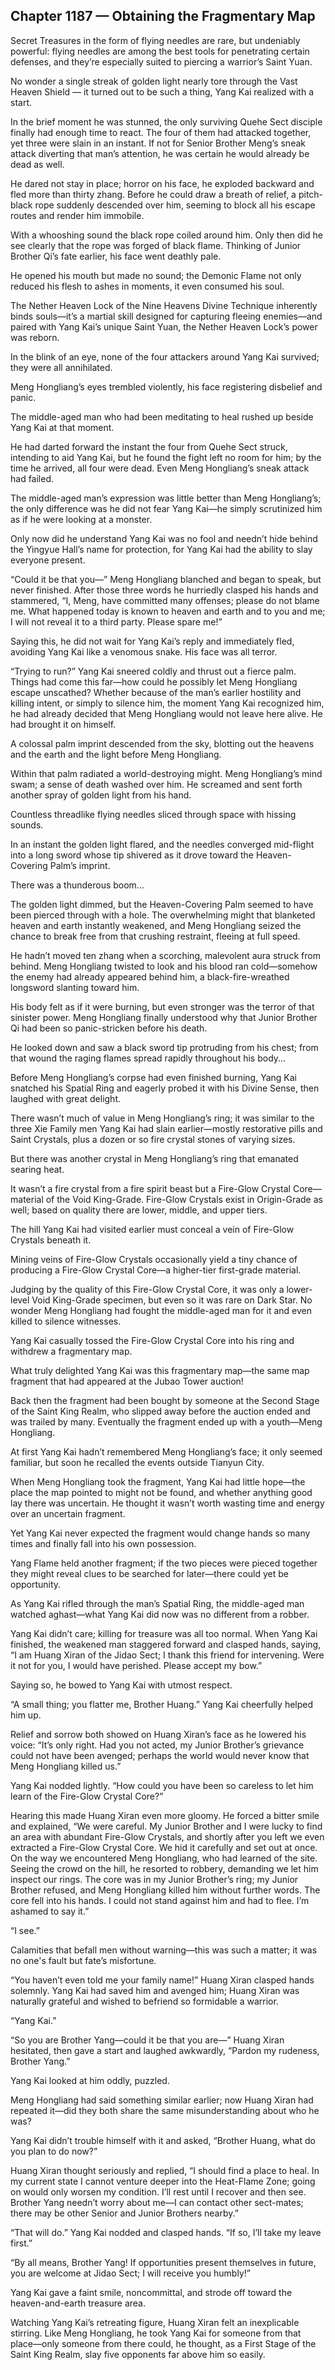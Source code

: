 ## Chapter 1187 — Obtaining the Fragmentary Map

Secret Treasures in the form of flying needles are rare, but undeniably powerful: flying needles are among the best tools for penetrating certain defenses, and they’re especially suited to piercing a warrior’s Saint Yuan.

No wonder a single streak of golden light nearly tore through the Vast Heaven Shield — it turned out to be such a thing, Yang Kai realized with a start.

In the brief moment he was stunned, the only surviving Quehe Sect disciple finally had enough time to react. The four of them had attacked together, yet three were slain in an instant. If not for Senior Brother Meng’s sneak attack diverting that man’s attention, he was certain he would already be dead as well.

He dared not stay in place; horror on his face, he exploded backward and fled more than thirty zhang. Before he could draw a breath of relief, a pitch-black rope suddenly descended over him, seeming to block all his escape routes and render him immobile.

With a whooshing sound the black rope coiled around him. Only then did he see clearly that the rope was forged of black flame. Thinking of Junior Brother Qi’s fate earlier, his face went deathly pale.

He opened his mouth but made no sound; the Demonic Flame not only reduced his flesh to ashes in moments, it even consumed his soul.

The Nether Heaven Lock of the Nine Heavens Divine Technique inherently binds souls—it’s a martial skill designed for capturing fleeing enemies—and paired with Yang Kai’s unique Saint Yuan, the Nether Heaven Lock’s power was reborn.

In the blink of an eye, none of the four attackers around Yang Kai survived; they were all annihilated.

Meng Hongliang’s eyes trembled violently, his face registering disbelief and panic.

The middle-aged man who had been meditating to heal rushed up beside Yang Kai at that moment.

He had darted forward the instant the four from Quehe Sect struck, intending to aid Yang Kai, but he found the fight left no room for him; by the time he arrived, all four were dead. Even Meng Hongliang’s sneak attack had failed.

The middle-aged man’s expression was little better than Meng Hongliang’s; the only difference was he did not fear Yang Kai—he simply scrutinized him as if he were looking at a monster.

Only now did he understand Yang Kai was no fool and needn’t hide behind the Yingyue Hall’s name for protection, for Yang Kai had the ability to slay everyone present.

“Could it be that you—” Meng Hongliang blanched and began to speak, but never finished. After those three words he hurriedly clasped his hands and stammered, “I, Meng, have committed many offenses; please do not blame me. What happened today is known to heaven and earth and to you and me; I will not reveal it to a third party. Please spare me!”

Saying this, he did not wait for Yang Kai’s reply and immediately fled, avoiding Yang Kai like a venomous snake. His face was all terror.

“Trying to run?” Yang Kai sneered coldly and thrust out a fierce palm. Things had come this far—how could he possibly let Meng Hongliang escape unscathed? Whether because of the man’s earlier hostility and killing intent, or simply to silence him, the moment Yang Kai recognized him, he had already decided that Meng Hongliang would not leave here alive. He had brought it on himself.

A colossal palm imprint descended from the sky, blotting out the heavens and the earth and the light before Meng Hongliang.

Within that palm radiated a world-destroying might. Meng Hongliang’s mind swam; a sense of death washed over him. He screamed and sent forth another spray of golden light from his hand.

Countless threadlike flying needles sliced through space with hissing sounds.

In an instant the golden light flared, and the needles converged mid-flight into a long sword whose tip shivered as it drove toward the Heaven-Covering Palm’s imprint.

There was a thunderous boom...

The golden light dimmed, but the Heaven-Covering Palm seemed to have been pierced through with a hole. The overwhelming might that blanketed heaven and earth instantly weakened, and Meng Hongliang seized the chance to break free from that crushing restraint, fleeing at full speed.

He hadn’t moved ten zhang when a scorching, malevolent aura struck from behind. Meng Hongliang twisted to look and his blood ran cold—somehow the enemy had already appeared behind him, a black-fire-wreathed longsword slanting toward him.

His body felt as if it were burning, but even stronger was the terror of that sinister power. Meng Hongliang finally understood why that Junior Brother Qi had been so panic-stricken before his death.

He looked down and saw a black sword tip protruding from his chest; from that wound the raging flames spread rapidly throughout his body...

Before Meng Hongliang’s corpse had even finished burning, Yang Kai snatched his Spatial Ring and eagerly probed it with his Divine Sense, then laughed with great delight.

There wasn’t much of value in Meng Hongliang’s ring; it was similar to the three Xie Family men Yang Kai had slain earlier—mostly restorative pills and Saint Crystals, plus a dozen or so fire crystal stones of varying sizes.

But there was another crystal in Meng Hongliang’s ring that emanated searing heat.

It wasn’t a fire crystal from a fire spirit beast but a Fire-Glow Crystal Core—material of the Void King-Grade. Fire-Glow Crystals exist in Origin-Grade as well; based on quality there are lower, middle, and upper tiers.

The hill Yang Kai had visited earlier must conceal a vein of Fire-Glow Crystals beneath it.

Mining veins of Fire-Glow Crystals occasionally yield a tiny chance of producing a Fire-Glow Crystal Core—a higher-tier first-grade material.

Judging by the quality of this Fire-Glow Crystal Core, it was only a lower-level Void King-Grade specimen, but even so it was rare on Dark Star. No wonder Meng Hongliang had fought the middle-aged man for it and even killed to silence witnesses.

Yang Kai casually tossed the Fire-Glow Crystal Core into his ring and withdrew a fragmentary map.

What truly delighted Yang Kai was this fragmentary map—the same map fragment that had appeared at the Jubao Tower auction!

Back then the fragment had been bought by someone at the Second Stage of the Saint King Realm, who slipped away before the auction ended and was trailed by many. Eventually the fragment ended up with a youth—Meng Hongliang.

At first Yang Kai hadn’t remembered Meng Hongliang’s face; it only seemed familiar, but soon he recalled the events outside Tianyun City.

When Meng Hongliang took the fragment, Yang Kai had little hope—the place the map pointed to might not be found, and whether anything good lay there was uncertain. He thought it wasn’t worth wasting time and energy over an uncertain fragment.

Yet Yang Kai never expected the fragment would change hands so many times and finally fall into his own possession.

Yang Flame held another fragment; if the two pieces were pieced together they might reveal clues to be searched for later—there could yet be opportunity.

As Yang Kai rifled through the man’s Spatial Ring, the middle-aged man watched aghast—what Yang Kai did now was no different from a robber.

Yang Kai didn’t care; killing for treasure was all too normal. When Yang Kai finished, the weakened man staggered forward and clasped hands, saying, “I am Huang Xiran of the Jidao Sect; I thank this friend for intervening. Were it not for you, I would have perished. Please accept my bow.”

Saying so, he bowed to Yang Kai with utmost respect.

“A small thing; you flatter me, Brother Huang.” Yang Kai cheerfully helped him up.

Relief and sorrow both showed on Huang Xiran’s face as he lowered his voice: “It’s only right. Had you not acted, my Junior Brother’s grievance could not have been avenged; perhaps the world would never know that Meng Hongliang killed us.”

Yang Kai nodded lightly. “How could you have been so careless to let him learn of the Fire-Glow Crystal Core?”

Hearing this made Huang Xiran even more gloomy. He forced a bitter smile and explained, “We were careful. My Junior Brother and I were lucky to find an area with abundant Fire-Glow Crystals, and shortly after you left we even extracted a Fire-Glow Crystal Core. We hid it carefully and set out at once. On the way we encountered Meng Hongliang, who had learned of the site. Seeing the crowd on the hill, he resorted to robbery, demanding we let him inspect our rings. The core was in my Junior Brother’s ring; my Junior Brother refused, and Meng Hongliang killed him without further words. The core fell into his hands. I could not stand against him and had to flee. I’m ashamed to say it.”

“I see.”

Calamities that befall men without warning—this was such a matter; it was no one's fault but fate’s misfortune.

“You haven’t even told me your family name!” Huang Xiran clasped hands solemnly. Yang Kai had saved him and avenged him; Huang Xiran was naturally grateful and wished to befriend so formidable a warrior.

“Yang Kai.”

“So you are Brother Yang—could it be that you are—” Huang Xiran hesitated, then gave a start and laughed awkwardly, “Pardon my rudeness, Brother Yang.”

Yang Kai looked at him oddly, puzzled.

Meng Hongliang had said something similar earlier; now Huang Xiran had repeated it—did they both share the same misunderstanding about who he was?

Yang Kai didn’t trouble himself with it and asked, “Brother Huang, what do you plan to do now?”

Huang Xiran thought seriously and replied, “I should find a place to heal. In my current state I cannot venture deeper into the Heat-Flame Zone; going on would only worsen my condition. I’ll rest until I recover and then see. Brother Yang needn’t worry about me—I can contact other sect-mates; there may be other Senior and Junior Brothers nearby.”

“That will do.” Yang Kai nodded and clasped hands. “If so, I’ll take my leave first.”

“By all means, Brother Yang! If opportunities present themselves in future, you are welcome at Jidao Sect; I will receive you humbly!”

Yang Kai gave a faint smile, noncommittal, and strode off toward the heaven-and-earth treasure area.

Watching Yang Kai’s retreating figure, Huang Xiran felt an inexplicable stirring. Like Meng Hongliang, he took Yang Kai for someone from that place—only someone from there could, he thought, as a First Stage of the Saint King Realm, slay five opponents far above him so easily.